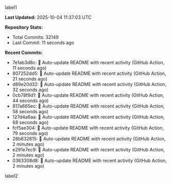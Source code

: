 
label1 
<!-- ACTIVITY_START -->
**Last Updated:** 2025-10-04 11:37:03 UTC

**Repository Stats:**
- Total Commits: 32149
- Last Commit: 11 seconds ago

**Recent Commits:**
- 7e1ab3d8c: 🤖 Auto-update README with recent activity (GitHub Action, 11 seconds ago)
- 807252dd5: 🤖 Auto-update README with recent activity (GitHub Action, 21 seconds ago)
- d89e20d32: 🤖 Auto-update README with recent activity (GitHub Action, 32 seconds ago)
- 0cb78f9d1: 🤖 Auto-update README with recent activity (GitHub Action, 44 seconds ago)
- 817a665ec: 🤖 Auto-update README with recent activity (GitHub Action, 58 seconds ago)
- 127d4a6aa: 🤖 Auto-update README with recent activity (GitHub Action, 68 seconds ago)
- fcf5ae304: 🤖 Auto-update README with recent activity (GitHub Action, 79 seconds ago)
- 28b632615: 🤖 Auto-update README with recent activity (GitHub Action, 2 minutes ago)
- e291e7ec9: 🤖 Auto-update README with recent activity (GitHub Action, 2 minutes ago)
- 0363308d8: 🤖 Auto-update README with recent activity (GitHub Action, 2 minutes ago)
<!-- ACTIVITY_END -->

label2
